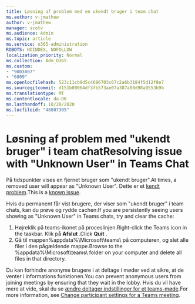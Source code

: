 ```yaml
---
title: Løsning af problem med en ukendt bruger i team chat
ms.author: v-jmathew
author: v-jmathew
manager: scotv
ms.audience: Admin
ms.topic: article
ms.service: o365-administration
ROBOTS: NOINDEX, NOFOLLOW
localization_priority: Normal
ms.collection: Adm_O365
ms.custom:
- "9003807"
- "6809"
ms.openlocfilehash: 523c11cb9d5c4696703c67c2a6b3184f5d12f8e7
ms.sourcegitcommit: d151b09064df3fb573ae07a387a08d98a9553b9b
ms.translationtype: MT
ms.contentlocale: da-DK
ms.lasthandoff: 10/28/2020
ms.locfileid: "48807305"
---
```

# <a name="resolving-issue-with-unknown-user-in-teams-chat"></a><span data-ttu-id="19be9-102">Løsning af problem med "ukendt bruger" i team chat</span><span class="sxs-lookup"><span data-stu-id="19be9-102">Resolving issue with "Unknown User" in Teams Chat</span></span>

<span data-ttu-id="19be9-103">På tidspunkter vises en fjernet bruger som "ukendt bruger".</span><span class="sxs-lookup"><span data-stu-id="19be9-103">At times, a removed user will appear as "Unknown User".</span></span> <span data-ttu-id="19be9-104">Dette er et [kendt problem](https://docs.microsoft.com/microsoftteams/troubleshoot/known-issues/removed-user-appears-as-unknown).</span><span class="sxs-lookup"><span data-stu-id="19be9-104">This is a [known issue](https://docs.microsoft.com/microsoftteams/troubleshoot/known-issues/removed-user-appears-as-unknown).</span></span>

<span data-ttu-id="19be9-105">Hvis du permanent får vist brugere, der viser som "ukendt bruger" i team chats, kan du prøve og rydde cachen:</span><span class="sxs-lookup"><span data-stu-id="19be9-105">If you are persistently seeing users showing as "Unknown User" in Teams chats, try and clear the cache:</span></span>

1.  <span data-ttu-id="19be9-106">Højreklik på teams-ikonet på proceslinjen.</span><span class="sxs-lookup"><span data-stu-id="19be9-106">Right-click the Teams icon in the taskbar.</span></span> <span data-ttu-id="19be9-107">Klik på  **Afslut** .</span><span class="sxs-lookup"><span data-stu-id="19be9-107">Click  **Quit** .</span></span>
2.  <span data-ttu-id="19be9-108">Gå til mappen%appdata%\Microsoft\teams\ på computeren, og slet alle filer i den pågældende mappe.</span><span class="sxs-lookup"><span data-stu-id="19be9-108">Browse to the %appdata%\Microsoft\teams\ folder on your computer and delete all files in that directory.</span></span>

<span data-ttu-id="19be9-109">Du kan forhindre anonyme brugere i at deltage i møder ved at sikre, at de venter i informations funktionen.</span><span class="sxs-lookup"><span data-stu-id="19be9-109">You can prevent anonymous users from joining meetings by ensuring that they wait in the lobby.</span></span> <span data-ttu-id="19be9-110">Hvis du vil have mere at vide, skal du se [ændre deltager indstillinger for et teams-møde](https://support.microsoft.com/office/change-participant-settings-for-a-teams-meeting-53261366-dbd5-45f9-aae9-a70e6354f88e).</span><span class="sxs-lookup"><span data-stu-id="19be9-110">For more information, see [Change participant settings for a Teams meeting](https://support.microsoft.com/office/change-participant-settings-for-a-teams-meeting-53261366-dbd5-45f9-aae9-a70e6354f88e).</span></span>
